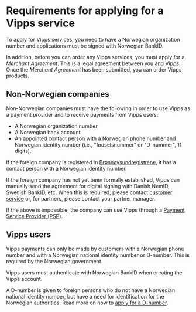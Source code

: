 <!-- START_METADATA
---
title: Requirements
pagination_next: null
pagination_prev: null
---
END_METADATA -->

# Requirements for applying for a Vipps service

To apply for Vipps services, you need to have a Norwegian organization number
and applications must be signed with Norwegian BankID.

In addition, before you can order any Vipps services, you must apply for
a *Merchant Agreement*. This is a legal agreement between you and Vipps.
Once the *Merchant Agreement* has been submitted, you can order Vipps
products.

## Non-Norwegian companies

Non-Norwegian companies must have the following in order to use Vipps as a payment
provider and to receive payments from Vipps users:

- A Norwegian organization number
- A Norwegian bank account
- An appointed contact person with a Norwegian phone number and Norwegian
  identity number (i.e., "fødselsnummer" or "D-nummer", 11 digits).

If the foreign company is registered in
[Brønnøysundregistrene](https://www.brreg.no/),
it has a contact person with a Norwegian identity number.

If the foreign company has not yet been formally established, Vipps can
manually send the agreement for digital signing with Danish NemID,
Swedish BankID, etc. When this is required, please contact
[customer service](https://vipps.no/kontakt-oss/)
or, for partners, please contact your partner manager.

If the above is impossible, the company can use Vipps through a
[Payment Service Provider (PSP)](https://vipps.no/produkter-og-tjenester/bedrift/ta-betalt-paa-nett/ta-betalt-paa-nett/#kom-i-gang-med-vipps-pa-nett-category-2).

## Vipps users

Vipps payments can only be made by customers with a Norwegian phone number and
with a Norwegian national identity number or D-number.
This is required by the Norwegian government.

Vipps users must authenticate with Norwegian BankID when creating the Vipps account.

A D-number is given to foreign persons who do not have a Norwegian national identity number,
but have a need for identification for the Norwegian authorities.
Read more on how to
[apply for a D-number](https://www.skatteetaten.no/en/person/foreign/norwegian-identification-number/).
